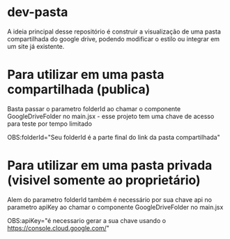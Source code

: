 # dev-pasta

A ideia principal desse repositório é construir a visualização de uma pasta compartilhada do google drive, podendo modificar o estilo ou integrar em um site já existente.

# Para utilizar em uma pasta compartilhada (publica)

Basta passar o parametro folderId ao chamar o componente GoogleDriveFolder no main.jsx - esse projeto tem uma chave de acesso para teste por tempo limitado

OBS:folderId="Seu folderId é a parte final do link da pasta compartilhada"

# Para utilizar em uma pasta privada (visivel somente ao proprietário)

Alem do parametro folderId também é necessário por sua chave api no parametro
apiKey ao chamar o componente GoogleDriveFolder no main.jsx 

OBS:apiKey="é necessario gerar a sua chave usando o https://console.cloud.google.com/"
